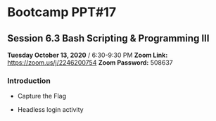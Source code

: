 

# Bootcamp PPT#17
## Session 6.3 Bash Scripting & Programming III
**Tuesday October 13, 2020** / 6:30-9:30 PM
**Zoom Link:** https://zoom.us/j/2246200754 
**Zoom Password:** 508637

### Introduction

- Capture the Flag

- Headless login activity

  

